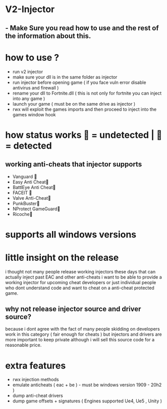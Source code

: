 # V2-Injector
## - Make Sure you read how to use and the rest of the information about this.

# how to use ?
- run v2 injector
- make sure your dll is in the same folder as injector
- run injector before opening game ( if you face vuln error disable antivirus and firewall )
- rename your dll to Fortnite.dll ( this is not only for fortnite you can inject into any game )
- launch your game ( must be on the same drive as injector )
- rwx will exploit the games imports and then proceed  to inject into the games window hook

# how status works 🔵 = undetected | 🔴 = detected
## working anti-cheats that injector supports
* Vanguard 🔵
* Easy Anti Cheat🔵
* BattlEye Anti Cheat🔵
* FACEIT 🔵
* Valve Anti-Cheat🔵
* PunkBuster🔵
* NProtect GameGuard🔵
* Ricoche🔵


# supports all windows versions

# little insight on the release
i thought not many people release working injectors these days that can actually inject past EAC and other anti-cheats i want to be able to provide a working injector for upcoming cheat developers or just individual people who dont understand code and want to cheat on a anti-cheat protected game.

## why not release injector source and driver source?
because i dont agree with the fact of many people skidding on developers work in this category ( fair enough for cheats ) but injectors and drivers are more important to keep private although i will sell this source code for a reasonable price.


# extra features
- rwx injection methods 
- emulate anticheats ( eac + be ) - must be windows version 1909 - 20h2 )
- dump anti-cheat drivers 
- dump game offsets + signatures ( Engines supported Ue4, Ue5 , Unity ) 
